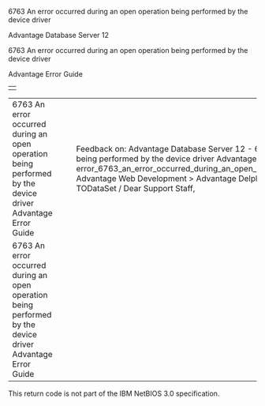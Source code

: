 6763 An error occurred during an open operation being performed by the device driver




Advantage Database Server 12  

6763 An error occurred during an open operation being performed by the device driver

Advantage Error Guide

|  |
| --- |
|  |

|  |  |  |  |  |
| --- | --- | --- | --- | --- |
| 6763 An error occurred during an open operation being performed by the device driver  Advantage Error Guide |  |  | Feedback on: Advantage Database Server 12 - 6763 An error occurred during an open operation being performed by the device driver Advantage Error Guide error\_6763\_an\_error\_occurred\_during\_an\_open\_operation\_being\_performed\_by\_the\_device\_driver Advantage Web Development > Advantage Delphi OData Client > Delphi OData Components > TODataSet / Dear Support Staff, |  |
| 6763 An error occurred during an open operation being performed by the device driver  Advantage Error Guide |  |  |  |  |

This return code is not part of the IBM NetBIOS 3.0 specification.